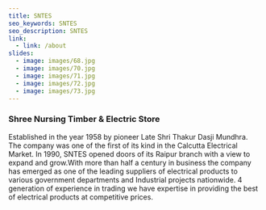 ```yaml
---
title: SNTES
seo_keywords: SNTES
seo_description: SNTES
link:
  - link: /about
slides:
  - image: images/68.jpg
  - image: images/70.jpg
  - image: images/71.jpg
  - image: images/72.jpg
  - image: images/73.jpg
---
```

### Shree Nursing Timber & Electric Store

Established in the year 1958 by pioneer Late Shri Thakur Dasji Mundhra. The company was one of the first of its kind in the Calcutta Electrical Market. In 1990, SNTES opened doors of its Raipur branch with a view to expand and grow.With more than half a century in business the company has emerged as one of the leading suppliers of electrical products to various government departments and Industrial projects nationwide. 4 generation of experience in trading we have expertise in providing the best of electrical products at competitive prices.
